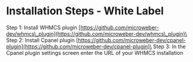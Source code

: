 # Installation Steps - White Label

Step 1: Install WHMCS plugin [https://github.com/microweber-dev/whmcs\_plugin](https://github.com/microweber-dev/whmcs\_plugin)\
Step 2: Install Cpanel plugin [https://github.com/microweber-dev/cpanel-plugin](https://github.com/microweber-dev/cpanel-plugin)\
Step 3: In the Cpanel plugin settings screen enter the URL of your WHMCS installation

